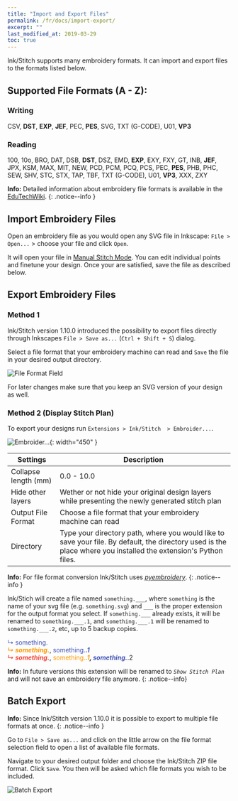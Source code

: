 ```yaml
---
title: "Import and Export Files"
permalink: /fr/docs/import-export/
excerpt: ""
last_modified_at: 2019-03-29
toc: true
---
```


Ink/Stitch supports many embroidery formats. It can import and export files to the formats listed below.

## Supported File Formats (A - Z):

### Writing
CSV, **DST**, **EXP**, **JEF**, PEC, **PES**, SVG, TXT (G-CODE), U01, **VP3**

### Reading
100, 10o, BRO, DAT, DSB, **DST**, DSZ, EMD, **EXP**, EXY, FXY, GT, INB, **JEF**, JPX, KSM, MAX, MIT, NEW, PCD, PCM, PCQ, PCS, PEC, **PES**, PHB, PHC, SEW, SHV, STC, STX, TAP, TBF, TXT (G-CODE), U01, **VP3**, XXX, ZXY

**Info:** Detailed information about embroidery file formats is available in the [EduTechWiki](http://edutechwiki.unige.ch/en/Embroidery_format).
{: .notice--info }

## Import Embroidery Files

Open an embroidery file as you would open any SVG file in Inkscape: `File > Open...` > choose your file and click `Open`.

It will open your file in [Manual Stitch Mode](/docs/stitches/stroke/#manual-stitch-mode). You can edit individual points and finetune your design. Once your are satisfied, save the file as described below.

## Export Embroidery Files

### Method 1

Ink/Stitch version 1.10.0 introduced the possibility to export files directly through Inkscapes `File > Save as...` (`Ctrl + Shift + S`) dialog.

Select a file format that your embroidery machine can read and `Save` the file in your desired output directory.

![File Format Field](/assets/images/docs/en/export-selection-field.jpg)

For later changes make sure that you keep an SVG version of your design as well.

### Method 2 (Display Stitch Plan)
To export your designs run `Extensions > Ink/Stitch  > Embroider...`.

![Embroider...](/assets/images/docs/en/embroider.jpg){: width="450" }

Settings|Description
---|---
Collapse length (mm)|0.0 - 10.0
Hide other layers|Wether or not hide your original design layers while presenting the newly generated stitch plan
Output File Format|Choose a file format that your embroidery machine can read
Directory|Type your directory path, where you would like to save your file. By default, the directory used is the place where you installed the extension's Python files.

**Info:** For file format conversion Ink/Stitch uses [*pyembroidery*](https://github.com/inkstitch/pyembroidery).
{: .notice--info }

Ink/Stich will create a file named `something.___`, where `something` is the name of your svg file (e.g. `something.svg`) and `___` is the proper extension for the output format you select. If `something.___` already exists, it will be renamed to `something.___.1`, and `something.___.1` will be renamed to `something.___.2`, etc, up to 5 backup copies.

   <span style="color: #3f51b5;">↳ something.___</span><br />
   <span style="color: #ff9800;">↳ something.___</span>, <span style="color: #3f51b5;">something.___.1</span><br />
   <span style="color: #f44336;">↳ something.___</span>, <span style="color: #ff9800;">something.___.1</span>, <span style="color: #3f51b5;">something.___.2</span>

**Info:** In future versions this extension will be renamed to *`Show Stitch Plan`* and will not save an embroidery file anymore.
{: .notice--info}

## Batch Export

**Info:** Since Ink/Stitch version 1.10.0 it is possible to export to multiple file formats at once.
{: .notice--info }

Go to `File > Save as...` and click on the little arrow on the file format selection field to open a list of available file formats.

Navigate to your desired output folder and choose the Ink/Stitch ZIP file format. Click `Save`. You then will be asked which file formats you wish to be included.

![Batch Export](/assets/images/docs/en/export-batch.jpg)

